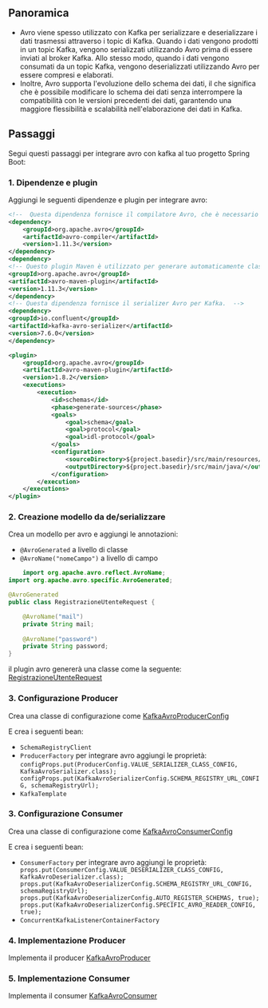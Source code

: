 ## Panoramica

- Avro viene spesso utilizzato con Kafka per serializzare e deserializzare i dati trasmessi attraverso i topic di Kafka. Quando i dati vengono prodotti in un topic Kafka, vengono serializzati utilizzando Avro prima di essere inviati al broker Kafka. Allo stesso modo, quando i dati vengono consumati da un topic Kafka, vengono deserializzati utilizzando Avro per essere compresi e elaborati.
- Inoltre, Avro supporta l'evoluzione dello schema dei dati, il che significa che è possibile modificare lo schema dei dati senza interrompere la compatibilità con le versioni precedenti dei dati, garantendo una maggiore flessibilità e scalabilità nell'elaborazione dei dati in Kafka.

## Passaggi

Segui questi passaggi per integrare avro con kafka al tuo progetto Spring Boot:

### 1. Dipendenze e plugin

Aggiungi le seguenti dipendenze e plugin per integrare avro:

```xml
<!--  Questa dipendenza fornisce il compilatore Avro, che è necessario per compilare gli schemi Avro in file di classe Java. -->
<dependency>
    <groupId>org.apache.avro</groupId>
    <artifactId>avro-compiler</artifactId>
    <version>1.11.3</version>
</dependency>
<dependency>
<!-- Questo plugin Maven è utilizzato per generare automaticamente classi Java dai file di schema Avro. -->
<groupId>org.apache.avro</groupId>
<artifactId>avro-maven-plugin</artifactId>
<version>1.11.3</version>
</dependency>
<!-- Questa dipendenza fornisce il serializer Avro per Kafka.  -->
<dependency>
<groupId>io.confluent</groupId>
<artifactId>kafka-avro-serializer</artifactId>
<version>7.6.0</version>
</dependency>
```

```xml
<plugin>
    <groupId>org.apache.avro</groupId>
    <artifactId>avro-maven-plugin</artifactId>
    <version>1.8.2</version>
    <executions>
        <execution>
            <id>schemas</id>
            <phase>generate-sources</phase>
            <goals>
                <goal>schema</goal>
                <goal>protocol</goal>
                <goal>idl-protocol</goal>
            </goals>
            <configuration>
                <sourceDirectory>${project.basedir}/src/main/resources/</sourceDirectory>
                <outputDirectory>${project.basedir}/src/main/java/</outputDirectory>
            </configuration>
        </execution>
    </executions>
</plugin>
```

### 2. Creazione modello da de/serializzare

Crea un modello per avro e aggiungi le annotazioni:
- `@AvroGenerated` a livello di classe 
- `@AvroName("nomeCampo")` a livello di campo

```java
    import org.apache.avro.reflect.AvroName;
import org.apache.avro.specific.AvroGenerated;

@AvroGenerated
public class RegistrazioneUtenteRequest {

    @AvroName("mail")
    private String mail;
    
    @AvroName("password")
    private String password;
}
```

il plugin avro genererà una classe come la seguente: [RegistrazioneUtenteRequest](..%2F..%2Fsrc%2Fmain%2Fjava%2Fit%2Fkrisopea%2Fspringcors%2Fcontroller%2Fmodel%2FRegistrazioneUtenteRequest.java)

### 3. Configurazione Producer

Crea una classe di configurazione come [KafkaAvroProducerConfig](..%2F..%2Fsrc%2Fmain%2Fjava%2Fit%2Fkrisopea%2Fspringcors%2Fkafka%2Fconfig%2Favro%2Fconfig%2FKafkaAvroProducerConfig.java)

E crea i seguenti bean:

- `SchemaRegistryClient`
- `ProducerFactory` per integrare avro aggiungi le proprietà:
  `configProps.put(ProducerConfig.VALUE_SERIALIZER_CLASS_CONFIG, KafkaAvroSerializer.class);
  configProps.put(KafkaAvroSerializerConfig.SCHEMA_REGISTRY_URL_CONFIG, schemaRegistryUrl);`
- `KafkaTemplate`

### 3. Configurazione Consumer

Crea una classe di configurazione come [KafkaAvroConsumerConfig](..%2F..%2Fsrc%2Fmain%2Fjava%2Fit%2Fkrisopea%2Fspringcors%2Fkafka%2Fconfig%2Favro%2Fconfig%2FKafkaAvroConsumerConfig.java)

E crea i seguenti bean:

- `ConsumerFactory` per integrare avro aggiungi le proprietà:
 ` props.put(ConsumerConfig.VALUE_DESERIALIZER_CLASS_CONFIG, KafkaAvroDeserializer.class);
  props.put(KafkaAvroDeserializerConfig.SCHEMA_REGISTRY_URL_CONFIG, schemaRegistryUrl);
  props.put(KafkaAvroDeserializerConfig.AUTO_REGISTER_SCHEMAS, true);
  props.put(KafkaAvroDeserializerConfig.SPECIFIC_AVRO_READER_CONFIG, true);`
- `ConcurrentKafkaListenerContainerFactory`

### 4. Implementazione Producer

Implementa il producer [KafkaAvroProducer](..%2F..%2Fsrc%2Fmain%2Fjava%2Fit%2Fkrisopea%2Fspringcors%2Fkafka%2Fconfig%2Favro%2FKafkaAvroProducer.java)

### 5. Implementazione Consumer

Implementa il consumer [KafkaAvroConsumer](..%2F..%2Fsrc%2Fmain%2Fjava%2Fit%2Fkrisopea%2Fspringcors%2Fkafka%2Fconfig%2Favro%2FKafkaAvroConsumer.java)

